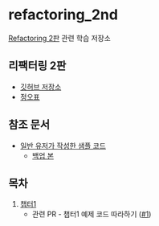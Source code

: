 # refactoring_2nd
[Refactoring 2판](https://www.hanbit.co.kr/store/books/look.php?p_code=B6952616555) 관련 학습 저장소

## 리팩터링 2판
- [깃허브 저장소](https://github.com/WegraLee/Refactoring)
- [정오표](https://docs.google.com/document/d/1IP04YcBgwOfBexV1CPK3gLCr2gmQdPTas2pHcqPuCz4/edit)

## 참조 문서
- [일반 유저가 작성한 샘플 코드](https://github.com/wickedwukong/martin-fowler-refactoring-2nd)
   - [백업 본](https://github.com/WegraLee/martin-fowler-refactoring-2nd)

## 목차
1. [챕터1](./src/cp-01)
   - 관련 PR - 챕터1 예제 코드 따라하기 ([#1](https://github.com/KunHwanAhn/refactoring_2nd/pull/1))
